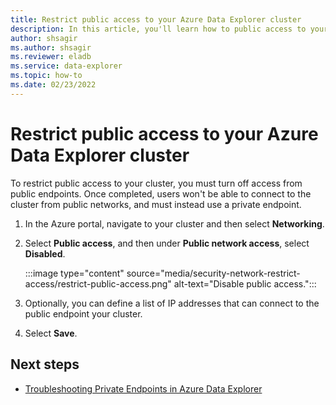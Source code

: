 ```yaml
---
title: Restrict public access to your Azure Data Explorer cluster
description: In this article, you'll learn how to public access to your Azure Data Explorer cluster.
author: shsagir
ms.author: shsagir
ms.reviewer: eladb
ms.service: data-explorer
ms.topic: how-to
ms.date: 02/23/2022
---
```


# Restrict public access to your Azure Data Explorer cluster

To restrict public access to your cluster, you must turn off access from public endpoints. Once completed, users won't be able to connect to the cluster from public networks, and must instead use a private endpoint.

1. In the Azure portal, navigate to your cluster and then select **Networking**.

1. Select **Public access**, and then under **Public network access**, select **Disabled**.

    :::image type="content" source="media/security-network-restrict-access/restrict-public-access.png" alt-text="Disable public access.":::

1. Optionally, you can define a list of IP addresses that can connect to the public endpoint your cluster.

1. Select **Save**.

## Next steps

* [Troubleshooting Private Endpoints in Azure Data Explorer](security-network-private-endpoint-troubleshoot.md)
